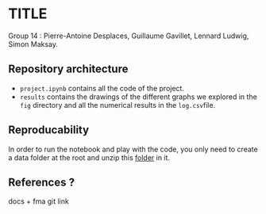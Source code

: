 # TITLE
 Group 14 : Pierre-Antoine Desplaces, Guillaume Gavillet, Lennard Ludwig, Simon Maksay.
 
 
## Repository architecture
- `project.ipynb` contains all the code of the project.
- `results` contains the drawings of the different graphs we explored in the `fig` directory and all the numerical results in the `log.csv`file.

## Reproducability
In order to run the notebook and play with the code, you only need to create a data folder at the root and unzip this [folder](https://os.unil.cloud.switch.ch/fma/fma_metadata.zip) in it.

## References ?
docs + fma git link